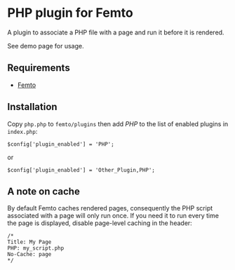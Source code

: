 PHP plugin for Femto
====================

A plugin to associate a PHP file with a page and run it before it is rendered.

See demo page for usage.

Requirements
------------

* [Femto](https://github.com/neckcen/femto)

Installation
------------
Copy `php.php` to `femto/plugins` then add _PHP_ to the list of enabled plugins
in `index.php`:

    $config['plugin_enabled'] = 'PHP';

or

    $config['plugin_enabled'] = 'Other_Plugin,PHP';

A note on cache
---------------
By default Femto caches rendered pages, consequently the PHP script associated
with a page will only run once. If you need it to run every time the page is
displayed, disable page-level caching in the header:

    /*
    Title: My Page
    PHP: my_script.php
    No-Cache: page
    */
